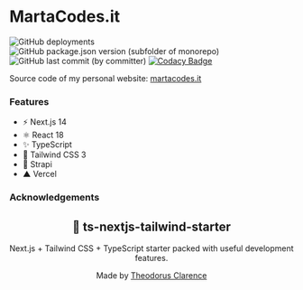 # MartaCodes.it

![GitHub deployments](https://img.shields.io/github/deployments/martapanc/martacodes.it/Production?label=Vercel%20Deployment)
![GitHub package.json version (subfolder of monorepo)](https://img.shields.io/github/package-json/v/martapanc/martacodes.it)
![GitHub last commit (by committer)](https://img.shields.io/github/last-commit/martapanc/martacodes.it)
[![Codacy Badge](https://app.codacy.com/project/badge/Grade/3e42a59f8d5d4a3da9430f55cb486c06)](https://app.codacy.com/gh/martapanc/martacodes.it/dashboard?utm_source=gh&utm_medium=referral&utm_content=&utm_campaign=Badge_grade)

Source code of my personal website: [martacodes.it](https://martacodes.it/)

### Features

- ⚡️ Next.js 14
- ⚛️ React 18
- ✨ TypeScript
- 💨 Tailwind CSS 3
- 🥞 Strapi
- ▲ Vercel

### Acknowledgements

<div align="center">
  <h2>🔋 ts-nextjs-tailwind-starter</h2>
  <p>Next.js + Tailwind CSS + TypeScript starter packed with useful development features.</p>
  <p>Made by <a href="https://theodorusclarence.com">Theodorus Clarence</a></p>
</div>
